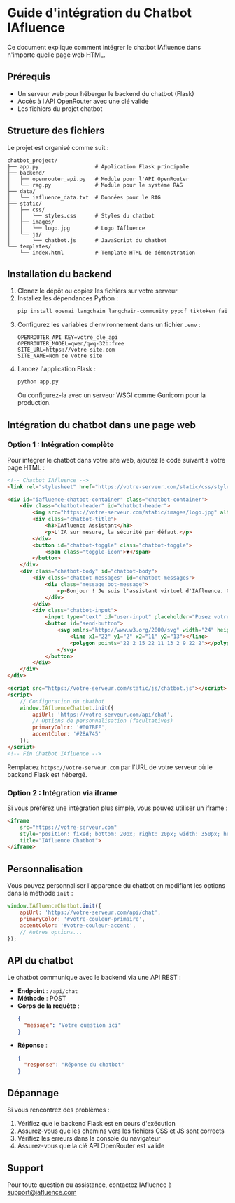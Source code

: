 # Guide d'intégration du Chatbot IAfluence

Ce document explique comment intégrer le chatbot IAfluence dans n'importe quelle page web HTML.

## Prérequis

- Un serveur web pour héberger le backend du chatbot (Flask)
- Accès à l'API OpenRouter avec une clé valide
- Les fichiers du projet chatbot

## Structure des fichiers

Le projet est organisé comme suit :
```
chatbot_project/
├── app.py                  # Application Flask principale
├── backend/
│   ├── openrouter_api.py   # Module pour l'API OpenRouter
│   └── rag.py              # Module pour le système RAG
├── data/
│   └── iafluence_data.txt  # Données pour le RAG
├── static/
│   ├── css/
│   │   └── styles.css      # Styles du chatbot
│   ├── images/
│   │   └── logo.jpg        # Logo IAfluence
│   └── js/
│       └── chatbot.js      # JavaScript du chatbot
└── templates/
    └── index.html          # Template HTML de démonstration
```

## Installation du backend

1. Clonez le dépôt ou copiez les fichiers sur votre serveur
2. Installez les dépendances Python :
   ```bash
   pip install openai langchain langchain-community pypdf tiktoken faiss-cpu python-dotenv flask
   ```
3. Configurez les variables d'environnement dans un fichier `.env` :
   ```
   OPENROUTER_API_KEY=votre_clé_api
   OPENROUTER_MODEL=qwen/qwq-32b:free
   SITE_URL=https://votre-site.com
   SITE_NAME=Nom de votre site
   ```
4. Lancez l'application Flask :
   ```bash
   python app.py
   ```
   Ou configurez-la avec un serveur WSGI comme Gunicorn pour la production.

## Intégration du chatbot dans une page web

### Option 1 : Intégration complète

Pour intégrer le chatbot dans votre site web, ajoutez le code suivant à votre page HTML :

```html
<!-- Chatbot IAfluence -->
<link rel="stylesheet" href="https://votre-serveur.com/static/css/styles.css">

<div id="iafluence-chatbot-container" class="chatbot-container">
    <div class="chatbot-header" id="chatbot-header">
        <img src="https://votre-serveur.com/static/images/logo.jpg" alt="IAfluence Logo" class="chatbot-logo">
        <div class="chatbot-title">
            <h3>IAfluence Assistant</h3>
            <p>L'IA sur mesure, la sécurité par défaut.</p>
        </div>
        <button id="chatbot-toggle" class="chatbot-toggle">
            <span class="toggle-icon">▼</span>
        </button>
    </div>
    <div class="chatbot-body" id="chatbot-body">
        <div class="chatbot-messages" id="chatbot-messages">
            <div class="message bot-message">
                <p>Bonjour ! Je suis l'assistant virtuel d'IAfluence. Comment puis-je vous aider aujourd'hui ?</p>
            </div>
        </div>
        <div class="chatbot-input">
            <input type="text" id="user-input" placeholder="Posez votre question ici...">
            <button id="send-button">
                <svg xmlns="http://www.w3.org/2000/svg" width="24" height="24" viewBox="0 0 24 24" fill="none" stroke="currentColor" stroke-width="2" stroke-linecap="round" stroke-linejoin="round">
                    <line x1="22" y1="2" x2="11" y2="13"></line>
                    <polygon points="22 2 15 22 11 13 2 9 22 2"></polygon>
                </svg>
            </button>
        </div>
    </div>
</div>

<script src="https://votre-serveur.com/static/js/chatbot.js"></script>
<script>
    // Configuration du chatbot
    window.IAfluenceChatbot.init({
        apiUrl: 'https://votre-serveur.com/api/chat',
        // Options de personnalisation (facultatives)
        primaryColor: '#007BFF',
        accentColor: '#28A745'
    });
</script>
<!-- Fin Chatbot IAfluence -->
```

Remplacez `https://votre-serveur.com` par l'URL de votre serveur où le backend Flask est hébergé.

### Option 2 : Intégration via iframe

Si vous préférez une intégration plus simple, vous pouvez utiliser un iframe :

```html
<iframe 
    src="https://votre-serveur.com" 
    style="position: fixed; bottom: 20px; right: 20px; width: 350px; height: 500px; border: none; z-index: 9999;"
    title="IAfluence Chatbot">
</iframe>
```

## Personnalisation

Vous pouvez personnaliser l'apparence du chatbot en modifiant les options dans la méthode `init` :

```javascript
window.IAfluenceChatbot.init({
    apiUrl: 'https://votre-serveur.com/api/chat',
    primaryColor: '#votre-couleur-primaire',
    accentColor: '#votre-couleur-accent',
    // Autres options...
});
```

## API du chatbot

Le chatbot communique avec le backend via une API REST :

- **Endpoint** : `/api/chat`
- **Méthode** : POST
- **Corps de la requête** :
  ```json
  {
    "message": "Votre question ici"
  }
  ```
- **Réponse** :
  ```json
  {
    "response": "Réponse du chatbot"
  }
  ```

## Dépannage

Si vous rencontrez des problèmes :

1. Vérifiez que le backend Flask est en cours d'exécution
2. Assurez-vous que les chemins vers les fichiers CSS et JS sont corrects
3. Vérifiez les erreurs dans la console du navigateur
4. Assurez-vous que la clé API OpenRouter est valide

## Support

Pour toute question ou assistance, contactez IAfluence à support@iafluence.com
